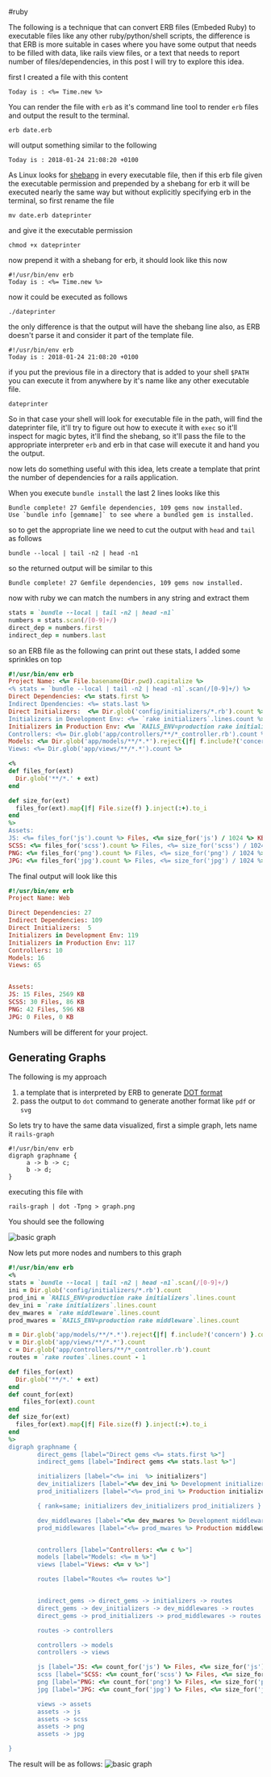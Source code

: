 #ruby 

The following is a technique that can convert ERB files (Embeded Ruby) to
executable files like any other ruby/python/shell scripts, the difference is
that ERB is more suitable in cases where you have some output that needs to be
filled with data, like rails view files, or a text that needs to report number of
files/dependencies, in this post I will try to explore this idea.

first I created a file with this content

```erb
Today is : <%= Time.new %>
```

You can render the file with `erb` as it's command line tool to render `erb`
files and output the result to the terminal.

```shell
erb date.erb
```

will output something similar to the following
```
Today is : 2018-01-24 21:08:20 +0100
```

As Linux looks for [shebang](https://en.wikipedia.org/wiki/Shebang_(Unix)) in
every executable file, then if this erb file given the executable permission and
prepended by a shebang for erb it will be executed nearly the same way but
without explicitly specifying erb in the terminal, so first rename the file

```shell
mv date.erb dateprinter
```

and give it the executable permission
```shell
chmod +x dateprinter
```

now prepend it with a shebang for erb, it should look like this now
```erb
#!/usr/bin/env erb
Today is : <%= Time.new %>
```

now it could be executed as follows
```shell
./dateprinter
```

the only difference is that the output will have the shebang line also, as ERB
doesn't parse it and consider it part of the template file.
```text
#!/usr/bin/env erb
Today is : 2018-01-24 21:08:20 +0100
```

if you put the previous file in a directory that is added to your shell `$PATH`
you can execute it from anywhere by it's name like any other executable file.
```shell
dateprinter
```

So in that case your shell will look for executable file in the path, will find
the dateprinter file, it'll try to figure out how to execute it with `exec` so
it'll inspect for magic bytes, it'll find the shebang, so it'll pass the file
to the appropriate interpreter `erb` and erb in that case will execute it and
hand you the output.

now lets do something useful with this idea, lets create a template that print
the number of dependencies for a rails application.

When you execute `bundle install` the last 2 lines looks like this

```text
Bundle complete! 27 Gemfile dependencies, 109 gems now installed.
Use `bundle info [gemname]` to see where a bundled gem is installed.
```

so to get the appropriate line we need to cut the output with `head` and `tail`
as follows
```shell
bundle --local | tail -n2 | head -n1
```

so the returned output will be similar to this
```text
Bundle complete! 27 Gemfile dependencies, 109 gems now installed.
```

now with ruby we can match the numbers in any string and extract them
```ruby
stats = `bundle --local | tail -n2 | head -n1`
numbers = stats.scan(/[0-9]+/)
direct_dep = numbers.first
indirect_dep = numbers.last
```

so an ERB file as the following can print out these stats, I added some
sprinkles on top

```ruby
#!/usr/bin/env erb
Project Name: <%= File.basename(Dir.pwd).capitalize %>
<% stats = `bundle --local | tail -n2 | head -n1`.scan(/[0-9]+/) %>
Direct Dependencies: <%= stats.first %>
Indirect Dpendencies: <%= stats.last %>
Direct Initializers:  <%= Dir.glob('config/initializers/*.rb').count %>
Initializers in Development Env: <%= `rake initializers`.lines.count %>
Initializers in Production Env: <%= `RAILS_ENV=production rake initializers`.lines.count %>
Controllers: <%= Dir.glob('app/controllers/**/*_controller.rb').count %>
Models: <%= Dir.glob('app/models/**/*.*').reject{|f| f.include?('concern') }.count %>
Views: <%= Dir.glob('app/views/**/*.*').count %>

<%
def files_for(ext)
  Dir.glob('**/*.' + ext)
end

def size_for(ext)
  files_for(ext).map{|f| File.size(f) }.inject(:+).to_i
end
%>
Assets:
JS: <%= files_for('js').count %> Files, <%= size_for('js') / 1024 %> KB
SCSS: <%= files_for('scss').count %> Files, <%= size_for('scss') / 1024 %> KB
PNG: <%= files_for('png').count %> Files, <%= size_for('png') / 1024 %> KB
JPG: <%= files_for('jpg').count %> Files, <%= size_for('jpg') / 1024 %> KB
```

The final output will look like this

```ruby
#!/usr/bin/env erb
Project Name: Web

Direct Dependencies: 27
Indirect Dependencies: 109
Direct Initializers:  5
Initializers in Development Env: 119
Initializers in Production Env: 117
Controllers: 10
Models: 16
Views: 65


Assets:
JS: 15 Files, 2569 KB
SCSS: 30 Files, 86 KB
PNG: 42 Files, 596 KB
JPG: 0 Files, 0 KB
```

Numbers will be different for your project.

## Generating Graphs

The following is my approach

1. a template that is interpreted by ERB to generate [DOT format](https://en.wikipedia.org/wiki/DOT_(graph_description_language))
2. pass the output to `dot` command to generate another format like `pdf` or
   `svg`

So lets try to have the same data visualized, first a simple graph, lets name it `rails-graph`
```text
#!/usr/bin/env erb
digraph graphname {
     a -> b -> c;
     b -> d;
}
```

executing this file with
```shell
rails-graph | dot -Tpng > graph.png
```

You should see the following

![basic graph](/public/erb-graph-1.png)

Now lets put more nodes and numbers to this graph

```ruby
#!/usr/bin/env erb
<%
stats = `bundle --local | tail -n2 | head -n1`.scan(/[0-9]+/)
ini = Dir.glob('config/initializers/*.rb').count
prod_ini = `RAILS_ENV=production rake initializers`.lines.count
dev_ini = `rake initializers`.lines.count
dev_mwares = `rake middleware`.lines.count
prod_mwares = `RAILS_ENV=production rake middleware`.lines.count

m = Dir.glob('app/models/**/*.*').reject{|f| f.include?('concern') }.count
v = Dir.glob('app/views/**/*.*').count
c = Dir.glob('app/controllers/**/*_controller.rb').count
routes = `rake routes`.lines.count - 1

def files_for(ext)
  Dir.glob('**/*.' + ext)
end
def count_for(ext)
    files_for(ext).count
end
def size_for(ext)
  files_for(ext).map{|f| File.size(f) }.inject(:+).to_i
end
%>
digraph graphname {
        direct_gems [label="Direct gems <%= stats.first %>"]
        indirect_gems [label="Indirect gems <%= stats.last %>"]

        initializers [label="<%= ini  %> initializers"]
        dev_initializers [label="<%= dev_ini %> Development initializers"]
        prod_initializers [label="<%= prod_ini %> Production initializers"]

        { rank=same; initializers dev_initializers prod_initializers }

        dev_middlewares [label="<%= dev_mwares %> Development middlewares"]
        prod_middlewares [label="<%= prod_mwares %> Production middlewares"]


        controllers [label="Controllers: <%= c %>"]
        models [label="Models: <%= m %>"]
        views [label="Views: <%= v %>"]

        routes [label="Routes <%= routes %>"]


        indirect_gems -> direct_gems -> initializers -> routes
        direct_gems -> dev_initializers -> dev_middlewares -> routes
        direct_gems -> prod_initializers -> prod_middlewares -> routes

        routes -> controllers

        controllers -> models
        controllers -> views

        js [label="JS: <%= count_for('js') %> Files, <%= size_for('js') / 1024 %> KB"]
        scss [label="SCSS: <%= count_for('scss') %> Files, <%= size_for('scss') / 1024 %> KB"]
        png [label="PNG: <%= count_for('png') %> Files, <%= size_for('png') / 1024 %> KB"]
        jpg [label="JPG: <%= count_for('jpg') %> Files, <%= size_for('jpg') / 1024 %> KB"]

        views -> assets
        assets -> js
        assets -> scss
        assets -> png
        assets -> jpg

}
```

The result will be as follows:
![basic graph](/public/erb-graph-2.png)
